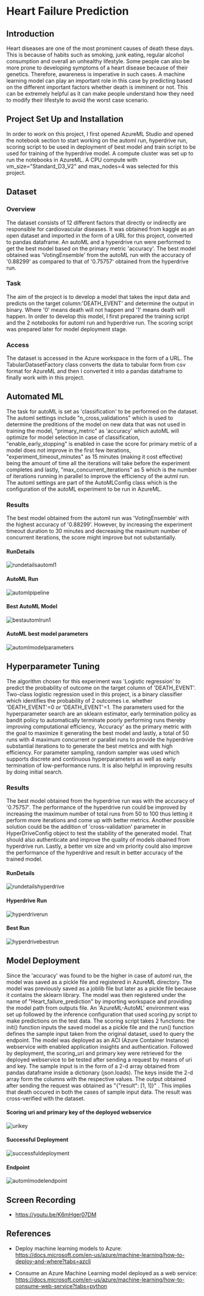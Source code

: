 # Heart Failure Prediction

## Introduction
Heart diseases are one of the most prominent causes of death these days. This is because of habits such as smoking, junk eating, regular alcohol consumption and overall an unhealthy lifestyle. Some people can also be more prone to developing symptoms of a heart disease because of their genetics. Therefore, awareness is imperative in such cases. 
A machine learning model can play an important role in this case by predicting based on the different important factors whether death is imminent or not. This can be extremely helpful as it can make people understand how they need to modify their lifestyle to avoid the worst case scenario.

## Project Set Up and Installation
In order to work on this project, I first opened AzureML Studio and opened the notebook section to start working on the automl run, hyperdrive run, scoring script to be used in deployment of best model and train script to be used for training of the hyperdrive model. A compute cluster was set up to run the notebooks in AzureML. A CPU compute with vm_size="Standard_D3_V2" and max_nodes=4 was selected for this project.

## Dataset

### Overview
The dataset consists of 12 different factors that directly or indirectly are responsible for cardiovascular diseases. It was obtained from kaggle as an open dataset and imported in the form of a URL for this project, converted to pandas dataframe. An autoML and a hyperdrive run were performed to get the best model based on the primary metric 'accuracy'. The best model obtained was 'VotingEnsemble' from the autoML run with the accuracy of '0.88299' as compared to that of '0.75757' obtained from the hyperdrive run.

### Task
The aim of the project is to develop a model that takes the input data and predicts on the target column:'DEATH_EVENT' and determine the output in binary. Where '0' means death will not happen and '1' means death will happen. In order to develop this model, I first prepared the training script and the 2 notebooks for automl run and hyperdrive run. The scoring script was prepared later for model deployment stage.

### Access
The dataset is accessed in the Azure workspace in the form of a URL. The TabularDatasetFactory class converts the data to tabular form from csv format for AzureML and then I converted it into a pandas dataframe to finally work with in this project. 

## Automated ML
The task for autoML is set as 'classification' to be performed on the dataset. The automl settings include "n_cross_validations" which is used to determine the preditions of the model on new data that was not used in training the model, "primary_metric" as 'accuracy' which autoML will optimize for model selection in case of classification, "enable_early_stopping" is enabled in case the score for primary metric of a model does not improve in the first few iterations, "experiment_timeout_minutes" as 15 minutes (making it cost effective) being the amount of time all the iterations will take before the experiment completes and lastly, "max_concurrent_iterations" as 5 which is the number of iterations running in parallel to improve the efficiency of the autml run.
The automl settings are part of the AutoMLConfig class which is the configuration of the autoML experiment to be run in AzureML.

### Results
The best model obtained from the automl run was 'VotingEnsemble' with the highest accuracy of '0.88299'. However, by increasing the experiment timeout duration to 30 minutes and decreasing the maximum number of concurrent iterations, the score might improve but not substantially.

#### RunDetails

![rundetailsautoml1](https://github.com/shat700/nd00333-capstone/blob/master/starter_file/rundetailsautoml1.png)

#### AutoML Run

![automlpipeline](https://github.com/shat700/nd00333-capstone/blob/master/starter_file/automlpipeline.png)

#### Best AutoML Model 

![bestautomlrun1](https://github.com/shat700/nd00333-capstone/blob/master/starter_file/bestautomlrun1.png)

#### AutoML best model parameters

![automlmodelparameters](https://github.com/shat700/nd00333-capstone/blob/master/starter_file/automlmodelparameters.png)

## Hyperparameter Tuning
The algorithm chosen for this experiment was 'Logistic regression' to predict the probability of outcome on the target column of 'DEATH_EVENT'. Two-class logistic regression used in this project, is a binary classifier which identifies the probability of 2 outcomes i.e. whether 'DEATH_EVENT'=0 or 'DEATH_EVENT'=1. The parameters used for the hyperparameter search are an sklearn estimator, early termination policy as bandit policy to automatically terminate poorly performing runs thereby improving computational efficiency, 'Accuracy' as the primary metric with the goal to maximize it generating the best model and lastly, a total of 50 runs with 4 maximum concurrent or parallel runs to provide the hyperdrive substantial iterations to to generate the best metrics and with high efficiency. 
For parameter sampling, random sampler was used which supports discrete and continuous hyperparameters as well as early termination of low-performance runs. It is also helpful in improving results by doing initial search.

### Results
The best model obtained from the hyperdrive run was with the accuracy of '0.75757'. The performance of the hyperdrive run could be improved by increasing the maximum number of total runs from 50 to 100 thus letting it perform more iterations and come up with better metrics. Another possible solution could be the addition of 'cross-validation' parameter in HyperDriveConfig object to test the stability of the generated model. That should also authenticate and improve the quality of models obained from hyperdrive run. Lastly, a better vm size and vm priority could also improve the performance of the hyperdrive and result in better accuracy of the trained model.

#### RunDetails

![rundetailshyperdrive](https://github.com/shat700/nd00333-capstone/blob/master/starter_file/rundetailshyperdrive.png)

#### Hyperdrive Run

![hyperdriverun](https://github.com/shat700/nd00333-capstone/blob/master/starter_file/hyperdriverun.png)

#### Best Run

![hyperdrivebestrun](https://github.com/shat700/nd00333-capstone/blob/master/starter_file/hyperdrivebestrun.png)

## Model Deployment
Since the 'accuracy' was found to be the higher in case of automl run, the model was saved as a pickle file and registered in AzureML directory. The model was previously saved as a joblib file but later as a pickle file because it contains the sklearn library. The model was then registered under the name of "Heart_failure_prediction" by importing workspace and providing the model path from outputs file. An 'AzureML-AutoML' environment was set up followed by the inference configuration that used scoring.py script to make predictions on the test data. The scoring script takes 2 functions: the init() function inputs the saved model as a pickle file and the run() function defines the sample input taken from the original dataset, used to query the endpoint. 
The model was deployed as an ACI (Azure Container Instance) webservice with enabled application insights and authentication. 
Followed by deployment, the scoring_uri and primary key were retrieved for the deployed webservice to be tested after sending a request by means of uri and key. The sample input is in the form of a 2-d array obtained from pandas dataframe inside a dictionary (json.loads). The keys inside the 2-d array form the columns with the respective values. The output obtained after sending the request was obtained as "{\"result\": [1, 1]}" . This implies that death occured in both the cases of sample input data. 
The result was cross-verified with the dataset. 

#### Scoring uri and primary key of the deployed webservice

![urikey](https://github.com/shat700/nd00333-capstone/blob/master/starter_file/urikey.png)

#### Successful Deployment

![successfuldeployment](https://github.com/shat700/nd00333-capstone/blob/master/starter_file/successfuldeployment.png)

#### Endpoint

![automlmodelendpoint](https://github.com/shat700/nd00333-capstone/blob/master/starter_file/automlmodelendpoint.png)

## Screen Recording

* https://youtu.be/K6mHger07DM

## References

* Deploy machine learning models to Azure: https://docs.microsoft.com/en-us/azure/machine-learning/how-to-deploy-and-where?tabs=azcli

* Consume an Azure Machine Learning model deployed as a web service: https://docs.microsoft.com/en-us/azure/machine-learning/how-to-consume-web-service?tabs=python



